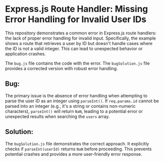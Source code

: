 # Express.js Route Handler: Missing Error Handling for Invalid User IDs

This repository demonstrates a common error in Express.js route handlers: the lack of proper error handling for invalid input.  Specifically, the example shows a route that retrieves a user by ID but doesn't handle cases where the ID is not a valid integer. This can lead to unexpected behavior or application crashes.

The `bug.js` file contains the code with the error.  The `bugSolution.js` file provides a corrected version with robust error handling.

## Bug:
The primary issue is the absence of error handling when attempting to parse the user ID as an integer using `parseInt()`.  If `req.params.id` cannot be parsed into an integer (e.g., it's a string or contains non-numeric characters), `parseInt()` will return `NaN`, leading to a potential error or unexpected results when searching the `users` array.

## Solution:
The `bugSolution.js` file demonstrates the correct approach.  It explicitly checks if `parseInt(userId)` returns `NaN` before proceeding. This prevents potential crashes and provides a more user-friendly error response.